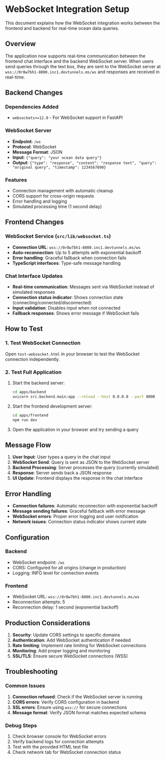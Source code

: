 # WebSocket Integration Setup

This document explains how the WebSocket integration works between the frontend and backend for real-time ocean data queries.

## Overview

The application now supports real-time communication between the frontend chat interface and the backend WebSocket server. When users send queries through the text box, they are sent to the WebSocket server at `wss://0r8w7bh1-8000.inc1.devtunnels.ms/ws` and responses are received in real-time.

## Backend Changes

### Dependencies Added
- `websockets>=12.0` - For WebSocket support in FastAPI

### WebSocket Server
- **Endpoint**: `/ws`
- **Protocol**: WebSocket
- **Message Format**: JSON
- **Input**: `{"query": "your ocean data query"}`
- **Output**: `{"type": "response", "content": "response text", "query": "original query", "timestamp": 1234567890}`

### Features
- Connection management with automatic cleanup
- CORS support for cross-origin requests
- Error handling and logging
- Simulated processing time (1 second delay)

## Frontend Changes

### WebSocket Service (`src/lib/websocket.ts`)
- **Connection URL**: `wss://0r8w7bh1-8000.inc1.devtunnels.ms/ws`
- **Auto-reconnection**: Up to 5 attempts with exponential backoff
- **Error handling**: Graceful fallback when connection fails
- **TypeScript interfaces**: Type-safe message handling

### Chat Interface Updates
- **Real-time communication**: Messages sent via WebSocket instead of simulated responses
- **Connection status indicator**: Shows connection state (connecting/connected/disconnected)
- **Input validation**: Disables input when not connected
- **Fallback responses**: Shows error message if WebSocket fails

## How to Test

### 1. Test WebSocket Connection
Open `test-websocket.html` in your browser to test the WebSocket connection independently.

### 2. Test Full Application
1. Start the backend server:
   ```bash
   cd apps/backend
   uvicorn src.backend.main:app --reload --host 0.0.0.0 --port 8000
   ```

2. Start the frontend development server:
   ```bash
   cd apps/frontend
   npm run dev
   ```

3. Open the application in your browser and try sending a query

## Message Flow

1. **User Input**: User types a query in the chat input
2. **WebSocket Send**: Query is sent as JSON to the WebSocket server
3. **Backend Processing**: Server processes the query (currently simulated)
4. **Response**: Server sends back a JSON response
5. **UI Update**: Frontend displays the response in the chat interface

## Error Handling

- **Connection failures**: Automatic reconnection with exponential backoff
- **Message sending failures**: Graceful fallback with error message
- **WebSocket errors**: Proper error logging and user notification
- **Network issues**: Connection status indicator shows current state

## Configuration

### Backend
- WebSocket endpoint: `/ws`
- CORS: Configured for all origins (change in production)
- Logging: INFO level for connection events

### Frontend
- WebSocket URL: `wss://0r8w7bh1-8000.inc1.devtunnels.ms/ws`
- Reconnection attempts: 5
- Reconnection delay: 1 second (exponential backoff)

## Production Considerations

1. **Security**: Update CORS settings to specific domains
2. **Authentication**: Add WebSocket authentication if needed
3. **Rate limiting**: Implement rate limiting for WebSocket connections
4. **Monitoring**: Add proper logging and monitoring
5. **SSL/TLS**: Ensure secure WebSocket connections (WSS)

## Troubleshooting

### Common Issues
1. **Connection refused**: Check if the WebSocket server is running
2. **CORS errors**: Verify CORS configuration in backend
3. **SSL errors**: Ensure using `wss://` for secure connections
4. **Message format**: Verify JSON format matches expected schema

### Debug Steps
1. Check browser console for WebSocket errors
2. Verify backend logs for connection attempts
3. Test with the provided HTML test file
4. Check network tab for WebSocket connection status
